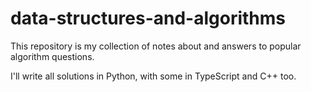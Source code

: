 # data-structures-and-algorithms

This repository is my collection of notes about and answers to popular algorithm questions.

I'll write all solutions in Python, with some in TypeScript and C++ too.
